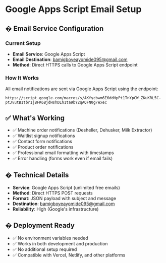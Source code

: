 # Google Apps Script Email Setup

## � Email Service Configuration

### Current Setup
- **Email Service**: Google Apps Script
- **Email Destination**: bamigboyeayomide095@gmail.com
- **Method**: Direct HTTPS calls to Google Apps Script endpoint

### How It Works
All email notifications are sent via Google Apps Script using the endpoint:
```
https://script.google.com/macros/s/AKfycbwm6E6ddHpPt1TnYpCW_ZKuKRL5C-ptJvutB1tbr1jBFK6BjdHshDLh1ta9bY2qAQFN0g/exec
```

## ✅ What's Working
- ✅ Machine order notifications (Desheller, Dehusker, Milk Extractor)
- ✅ Waitlist signup notifications  
- ✅ Contact form notifications
- ✅ Product order notifications
- ✅ Professional email formatting with timestamps
- ✅ Error handling (forms work even if email fails)

## � Technical Details
- **Service**: Google Apps Script (unlimited free emails)
- **Method**: Direct HTTPS POST requests
- **Format**: JSON payload with subject and message
- **Destination**: bamigboyeayomide095@gmail.com
- **Reliability**: High (Google's infrastructure)

## � Deployment Ready
- ✅ No environment variables needed
- ✅ Works in both development and production
- ✅ No additional setup required
- ✅ Compatible with Vercel, Netlify, and other platforms